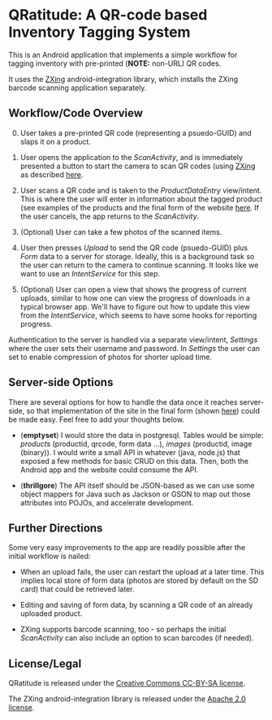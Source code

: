 QRatitude: A QR-code based Inventory Tagging System
===================================================

This is an Android application that implements a simple workflow for tagging inventory with pre-printed (**NOTE:** non-URL) QR codes.


It uses the [ZXing](https://code.google.com/p/zxing) android-integration library, which installs the ZXing barcode scanning application separately.

Workflow/Code Overview
----------------------

0. User takes a pre-printed QR code (representing a psuedo-GUID) and slaps it on a product.

1. User opens the application to the *ScanActivity*, and is immediately presented a button to start the camera to scan QR codes (using [ZXing](https://code.google.com/p/zxing/wiki/ScanningViaIntent) as described [here](http://stackoverflow.com/a/6735148/264961).

2. User scans a QR code and is taken to the *ProductDataEntry* view/intent.  This is where the user will enter in information about the tagged product (see examples of the products and the final form of the website [here](http://inventory.lifecyclebuildingcenter.org/).  If the user cancels, the app returns to the *ScanActivity*.

3. (Optional) User can take a few photos of the scanned items.

4. User then presses *Upload* to send the QR code (psuedo-GUID) plus *Form* data to a server for storage.  Ideally, this is a background task so the user can return to the camera to continue scanning.  It looks like we want to use an *IntentService* for this step.

5. (Optional) User can open a view that shows the progress of current uploads, similar to how one can view the progress of downloads in a typical browser app.  We'll have to figure out how to update this view from the *IntentService*, which seems to have some hooks for reporting progress.

Authentication to the server is handled via a separate view/intent, *Settings* where the user sets their username and password.  In *Settings* the user can set to enable compression of photos for shorter upload time.

Server-side Options
-------------------

There are several options for how to handle the data once it reaches server-side, so that implementation of the site in the final form (shown [here](http://inventory.lifecyclebuildingcenter.org)) could be made easy.  Feel free to add your thoughts below.

- (<b>emptyset</b>) I would store the data in postgresql.  Tables would be simple: *products* (productid, qrcode, form data ...), *images* (productid, image (binary)).  I would write a small API in whatever (java, node.js) that exposed a few methods for basic CRUD on this data.  Then, both the Android app and the website could consume the API.

- (<b>thrillgore</b>) The API itself should be JSON-based as we can use some object mappers for Java such as Jackson or GSON to map out those attributes into POJOs, and accelerate development. 


Further Directions
------------------

Some very easy improvements to the app are readily possible after the initial workflow is nailed:

- When an upload fails, the user can restart the upload at a later time.  This implies local store of form data (photos are stored by default on the SD card) that could be retrieved later.

- Editing and saving of form data, by scanning a QR code of an already uploaded product.

- ZXing supports barcode scanning, too - so perhaps the initial *ScanActivity* can also include an option to scan barcodes (if needed).

License/Legal
-------------

QRatitude is released under the [Creative Commons CC-BY-SA license](http://creativecommons.org/licenses/by-sa/3.0).

The ZXing android-integration library is released under the [Apache 2.0 license](http://www.apache.org/licenses/LICENSE-2.0.html).
